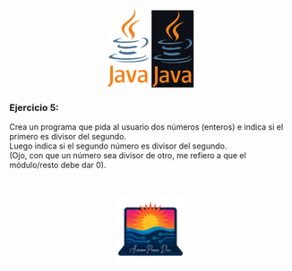 <p align="center">
  <img src="https://raw.githubusercontent.com/APoves/Java/main/claro.png#gh-light-mode-only" alt="Logo modo claro" width="75">
  <img src="https://raw.githubusercontent.com/APoves/Java/main/oscuro.png#gh-dark-mode-only" alt="Logo modo oscuro" width="75">
</p>


### Ejercicio 5: 
Crea un programa que pida al usuario dos números (enteros) e indica si el primero es divisor del segundo. <br>
Luego indica si el segundo número es divisor del segundo. <br>
(Ojo, con que un número sea divisor de otro, me refiero a que el módulo/resto debe dar 0).
<br>
<br>
<br>

<p align="center">
<img src="https://github.com/APoves/APoves/blob/main/logo.png" alt="Mi Logo" width="120"/>
</p>
